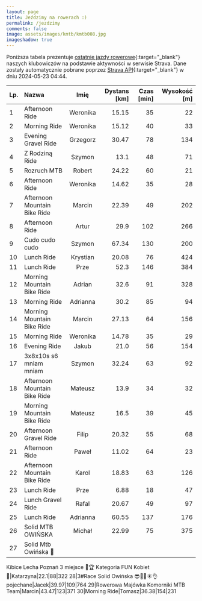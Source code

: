 ```yaml
---
layout: page
title: Jeździmy na rowerach :)
permalink: /jezdzimy
comments: false
image: assets/images/kmtb/kmtb008.jpg
imageshadow: true
---
```


Poniższa tabela prezentuje [ostatnie jazdy rowerowe](https://www.strava.com/clubs/336381){:target="_blank"} naszych klubowiczów na podstawie aktywności w serwisie Strava. Dane zostały automatycznie pobrane poprzez [Strava API](https://developers.strava.com/docs/reference/#api-Clubs-getClubActivitiesById){:target="_blank"} w dniu 2024-05-23 04:44.

Lp. | Nazwa | Imię | Dystans [km] | Czas [min] | Wysokość [m]
:--- | :--- | :---: | ---: | ---: | ---:
1|Afternoon Ride|Weronika|15.15|35|22
2|Morning Ride|Weronika|15.12|40|33
3|Evening Gravel Ride|Grzegorz|30.47|78|134
4|Z Rodziną Ride|Szymon|13.1|48|71
5|Rozruch MTB|Robert|24.22|60|21
6|Afternoon Ride|Weronika|14.62|35|28
7|Afternoon Mountain Bike Ride|Marcin|22.39|49|202
8|Afternoon Ride|Artur|29.9|102|266
9|Cudo cudo cudo|Szymon|67.34|130|200
10|Lunch Ride|Krystian|20.08|76|424
11|Lunch Ride|Prze|52.3|146|384
12|Morning Mountain Bike Ride|Adrian|32.6|91|328
13|Morning Ride|Adrianna|30.2|85|94
14|Morning Mountain Bike Ride|Marcin|27.13|64|156
15|Morning Ride|Weronika|14.78|35|29
16|Evening Ride|Jakub|21.0|56|154
17|3x8x10s s6 mniam mniam|Szymon|32.24|63|92
18|Afternoon Mountain Bike Ride|Mateusz|13.9|34|32
19|Morning Mountain Bike Ride|Mateusz|16.5|39|45
20|Afternoon Gravel Ride|Filip|20.32|55|68
21|Afternoon Ride|Paweł|11.02|64|23
22|Afternoon Mountain Bike Ride|Karol|18.83|63|126
23|Lunch Ride|Prze|6.88|18|47
24|Lunch Gravel Ride|Rafal|20.67|49|97
25|Lunch Ride|Adrianna|60.55|137|176
26|Solid MTB OWIŃSKA|Michał|22.99|75|375
27|Solid Mtb Owińska 🚴
Kibice Lecha Poznań
3 miejsce 🥉🏆
Kategoria FUN Kobiet 🚴|Katarzyna|22.1|88|322
28|3#Race Solid Owińska 😎🚴‍♂️☀️👌pojechane|Jacek|39.97|109|764
29|Rowerowa Majówka Komorniki MTB Team|Marcin|43.47|123|371
30|Morning Ride|Tomasz|36.38|154|231
